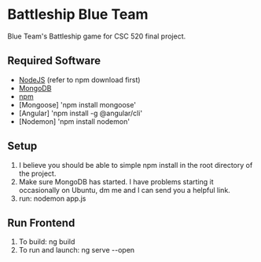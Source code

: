 # Battleship Blue Team
Blue Team's Battleship game for CSC 520 final project.

## Required Software
- [NodeJS](https://nodejs.org/en/download) (refer to npm download first)
- [MongoDB](https://www.mongodb.com/docs/manual/administration/install-community/)
- [npm](https://docs.npmjs.com/downloading-and-installing-node-js-and-npm)
- [Mongoose] 'npm install mongoose'
- [Angular] 'npm install -g @angular/cli'
- [Nodemon] 'npm install nodemon'

## Setup
1. I believe you should be able to simple npm install in the root directory of the project.
2. Make sure MongoDB has started. I have problems starting it occasionally on Ubuntu, dm me and I can send you a helpful link.
3. run: nodemon app.js

## Run Frontend
1. To build: ng build
2. To run and launch: ng serve --open